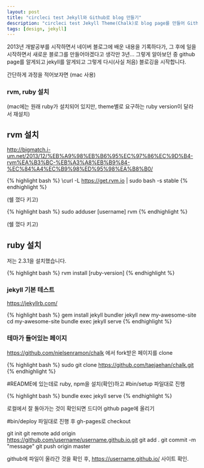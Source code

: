 ```yaml
---
layout: post
title: "circleci test Jekyll와 Github로 blog 만들기"
description: "circleci test Jekyll Theme(Chalk)로 blog page를 만들어 Github 페이지에 올려 블로그를 시작했습니다"
tags: [design, jekyll]
---
```


2013년 개발공부를 시작하면서 네이버 블로그에 배운 내용을 기록하다가, 그 후에 일을 시작하면서 새로운 블로그를 만들어야겠다고 생각만 3년... 그렇게 알아보던 중 github page를 알게되고 jekyll를 알게되고 그렇게 다시(사실 처음) 블로깅을 시작합니다. 

간단하게 과정을 적어보자면 (mac 사용)

### rvm, ruby 설치 
(mac에는 원래 ruby가 설치되어 있지만, theme별로 요구하는 ruby version이 달라서 재설치)

## rvm 설치
http://bigmatch.i-um.net/2013/12/%EB%A9%98%EB%B6%95%EC%97%86%EC%9D%B4-rvm%EA%B3%BC-%EB%A3%A8%EB%B9%84-%EC%84%A4%EC%B9%98%ED%95%98%EA%B8%B0/

{% highlight bash %}
\curl -L https://get.rvm.io | sudo bash -s stable
{% endhighlight %}

(쉘 껐다 키고)

{% highlight bash %}
sudo adduser [username] rvm 
{% endhighlight %}

(쉘 껐다 키고) 

## ruby 설치
저는 2.3.1을 설치했습니다. 

{% highlight bash %}
rvm install [ruby-version]
{% endhighlight %}

### jekyll 기본 테스트
https://jekyllrb.com/

{% highlight bash %}
gem install jekyll bundler
jekyll new my-awesome-site
cd my-awesome-site
bundle exec jekyll serve
{% endhighlight %}

### 테마가 들어있는 페이지

https://github.com/nielsenramon/chalk
에서 fork받은 페이지를 clone

{% highlight bash %}
sudo git clone https://github.com/taejaehan/chalk.git
{% endhighlight %}

#README에 있는데로 ruby, npm을 설치(확인)하고 
#bin/setup 파일대로 진행

{% highlight bash %}
bundle exec jekyll serve
{% endhighlight %}

로컬에서 잘 돌아가는 것이 확인되면 드디어 github page에 올리기

#bin/deploy 파일대로 진행 후 gh-pages로 checkout

git init
git remote add origin https://github.com/username/username.github.io.git
git add .
git commit -m "message"
git push origin master

github에 파일이 올라간 것을 확인 후, https://username.github.io/ 사이트 확인.
